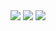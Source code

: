 
<img src="https://img.shields.io/badge/Android-3DDC84?style=flat-square&logo=Android&logoColor=white"/>     
<img src="https://img.shields.io/badge/Adobe Photoshop-31A8FF?style=flat-square&logo=Adobe Photoshop&logoColor=white"/>
<img src="https://img.shields.io/badge/Python-#3776AB?style=flat-square&logo=Python&logoColor=white"/>
